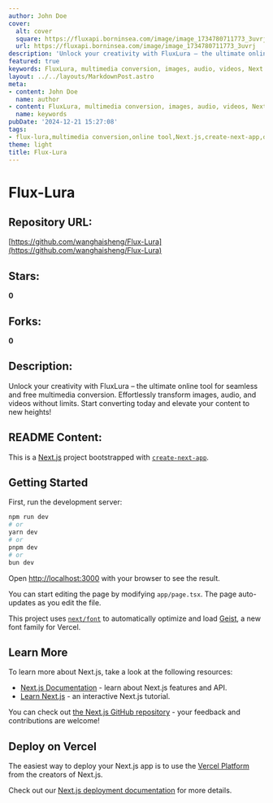 ```yaml
---
author: John Doe
cover:
  alt: cover
  square: https://fluxapi.borninsea.com/image/image_1734780711773_3uvrj
  url: https://fluxapi.borninsea.com/image/image_1734780711773_3uvrj
description: 'Unlock your creativity with FluxLura – the ultimate online tool for seamless and free multimedia conversion. Effortlessly transform images, audio, and videos without limits. Start converting today and elevate your content to new heights!'
featured: true
keywords: FluxLura, multimedia conversion, images, audio, videos, Next.js, create-next-app, development server, Next.js Documentation, Learn Next.js, Vercel Platform, deployment
layout: ../../layouts/MarkdownPost.astro
meta:
- content: John Doe
  name: author
- content: FluxLura, multimedia conversion, images, audio, videos, Next.js, create-next-app, development server, Next.js Documentation, Learn Next.js, Vercel Platform, deployment
  name: keywords
pubDate: '2024-12-21 15:27:08'
tags:
- flux-lura,multimedia conversion,online tool,Next.js,create-next-app,development server,browser optimization,Next.js documentation,Learn Next.js,Vercel Platform,Vercel deployment
theme: light
title: Flux-Lura
---
```


# Flux-Lura

## Repository URL: 
[https://github.com/wanghaisheng/Flux-Lura](https://github.com/wanghaisheng/Flux-Lura)

## Stars: 
**0**

## Forks: 
**0**

## Description: 
Unlock your creativity with FluxLura – the ultimate online tool for seamless and free multimedia conversion. Effortlessly transform images, audio, and videos without limits. Start converting today and elevate your content to new heights!

## README Content: 
This is a [Next.js](https://nextjs.org) project bootstrapped with [`create-next-app`](https://nextjs.org/docs/app/api-reference/cli/create-next-app).

## Getting Started

First, run the development server:

```bash
npm run dev
# or
yarn dev
# or
pnpm dev
# or
bun dev
```

Open [http://localhost:3000](http://localhost:3000) with your browser to see the result.

You can start editing the page by modifying `app/page.tsx`. The page auto-updates as you edit the file.

This project uses [`next/font`](https://nextjs.org/docs/app/building-your-application/optimizing/fonts) to automatically optimize and load [Geist](https://vercel.com/font), a new font family for Vercel.

## Learn More

To learn more about Next.js, take a look at the following resources:

- [Next.js Documentation](https://nextjs.org/docs) - learn about Next.js features and API.
- [Learn Next.js](https://nextjs.org/learn) - an interactive Next.js tutorial.

You can check out [the Next.js GitHub repository](https://github.com/vercel/next.js) - your feedback and contributions are welcome!

## Deploy on Vercel

The easiest way to deploy your Next.js app is to use the [Vercel Platform](https://vercel.com/new?utm_medium=default-template&filter=next.js&utm_source=create-next-app&utm_campaign=create-next-app-readme) from the creators of Next.js.

Check out our [Next.js deployment documentation](https://nextjs.org/docs/app/building-your-application/deploying) for more details.

